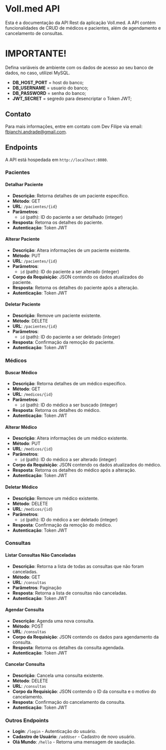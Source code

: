 # Voll.med API

Esta é a documentação da API Rest da aplicação Voll.med. A API contém funcionalidades de CRUD de médicos e pacientes, além de agendamento e cancelamento de consultas.

# IMPORTANTE!
Defina variáveis de ambiente com os dados de acesso ao seu banco de dados, no caso, utilizei MySQL.
- **DB_HOST_PORT** = host do banco;
- **DB_USERNAME** = usuario do banco;
- **DB_PASSWORD** = senha do banco;
- **JWT_SECRET** = segredo para desencriptar o Token JWT;

## Contato

Para mais informações, entre em contato com Dev Filipe via email: fbianchi.andrade@gmail.com.

## Endpoints

A API está hospedada em `http://localhost:8080`.

### Pacientes

#### Detalhar Paciente

- **Descrição**: Retorna detalhes de um paciente específico.
- **Método**: GET
- **URL**: `/pacientes/{id}`
- **Parâmetros**:
    - `id` (path): ID do paciente a ser detalhado (integer)
- **Resposta**: Retorna os detalhes do paciente.
- **Autenticação**: Token JWT

#### Alterar Paciente

- **Descrição**: Altera informações de um paciente existente.
- **Método**: PUT
- **URL**: `/pacientes/{id}`
- **Parâmetros**:
    - `id` (path): ID do paciente a ser alterado (integer)
- **Corpo da Requisição**: JSON contendo os dados atualizados do paciente.
- **Resposta**: Retorna os detalhes do paciente após a alteração.
- **Autenticação**: Token JWT

#### Deletar Paciente

- **Descrição**: Remove um paciente existente.
- **Método**: DELETE
- **URL**: `/pacientes/{id}`
- **Parâmetros**:
    - `id` (path): ID do paciente a ser deletado (integer)
- **Resposta**: Confirmação da remoção do paciente.
- **Autenticação**: Token JWT

### Médicos

#### Buscar Médico

- **Descrição**: Retorna detalhes de um médico específico.
- **Método**: GET
- **URL**: `/medicos/{id}`
- **Parâmetros**:
    - `id` (path): ID do médico a ser buscado (integer)
- **Resposta**: Retorna os detalhes do médico.
- **Autenticação**: Token JWT

#### Alterar Médico

- **Descrição**: Altera informações de um médico existente.
- **Método**: PUT
- **URL**: `/medicos/{id}`
- **Parâmetros**:
    - `id` (path): ID do médico a ser alterado (integer)
- **Corpo da Requisição**: JSON contendo os dados atualizados do médico.
- **Resposta**: Retorna os detalhes do médico após a alteração.
- **Autenticação**: Token JWT

#### Deletar Médico

- **Descrição**: Remove um médico existente.
- **Método**: DELETE
- **URL**: `/medicos/{id}`
- **Parâmetros**:
    - `id` (path): ID do médico a ser deletado (integer)
- **Resposta**: Confirmação da remoção do médico.
- **Autenticação**: Token JWT

### Consultas

#### Listar Consultas Não Canceladas

- **Descrição**: Retorna a lista de todas as consultas que não foram canceladas.
- **Método**: GET
- **URL**: `/consultas`
- **Parâmetros**: Paginação
- **Resposta**: Retorna a lista de consultas não canceladas.
- **Autenticação**: Token JWT

#### Agendar Consulta

- **Descrição**: Agenda uma nova consulta.
- **Método**: POST
- **URL**: `/consultas`
- **Corpo da Requisição**: JSON contendo os dados para agendamento da consulta.
- **Resposta**: Retorna os detalhes da consulta agendada.
- **Autenticação**: Token JWT

#### Cancelar Consulta

- **Descrição**: Cancela uma consulta existente.
- **Método**: DELETE
- **URL**: `/consultas`
- **Corpo da Requisição**: JSON contendo o ID da consulta e o motivo do cancelamento.
- **Resposta**: Confirmação do cancelamento da consulta.
- **Autenticação**: Token JWT

### Outros Endpoints

- **Login**: `/login` - Autenticação do usuário.
- **Cadastro de Usuário**: `/addUser` - Cadastro de novo usuário.
- **Olá Mundo**: `/hello` - Retorna uma mensagem de saudação.
